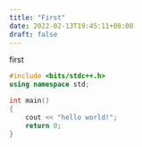 ```yaml
---
title: "First"
date: 2022-02-13T19:45:11+08:00
draft: false
---
```



first

```c++
#include <bits/stdc++.h>
using namespace std;

int main()
{
    cout << "hello world!";
    return 0;
}
```
